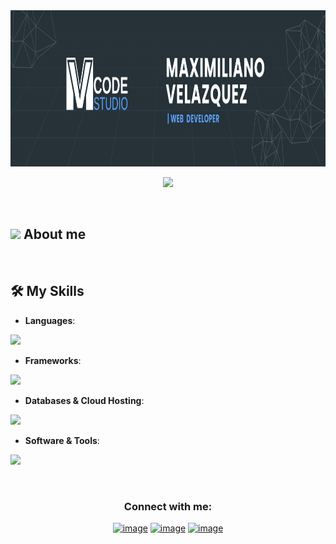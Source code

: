 
<a align="center">
  <img height="250" width="full" src="2.png">
</a>

<br>

<p align="center">
  <a href="https://github.com/DenverCoder1/readme-typing-svg"><img src="https://readme-typing-svg.herokuapp.com?font=Time+New+Roman&color=cyan&size=25&center=true&vCenter=true&width=600&height=100&lines=Welcome+to+my+repository;"></a>
</p>

<br>
	
## <picture><img src = "https://github.com/7oSkaaa/7oSkaaa/blob/main/Images/about_me.gif?raw=true" width = 50px></picture> About me

<br>


## 🛠️ My Skills

- **Languages**:

<p align="left"> 
  <a href="https://skillicons.dev">
    <img src="https://skillicons.dev/icons?i=java,javascript,cpp,html,css,typescript" />
  </a>
</p>

- **Frameworks**:
<p align="left"> 
 <a href="https://skillicons.dev">
    <img src="https://skillicons.dev/icons?i=angular,react" />
  </a>
</p>

- **Databases & Cloud Hosting**: 
<p align="left">
	<a href="https://skillicons.dev">
    		<img src="https://skillicons.dev/icons?i=mysql" />
  	</a>
 </p>

 - **Software & Tools**: 
<p>
    <a href="https://skillicons.dev">
    <img src="https://skillicons.dev/icons?i=postman,docker,git,github,ps,figma,vscode" />
  </a>
</p>

<br>

<h3 align="center">Connect with me:</h3>
<div align="center">

[![image](https://img.shields.io/badge/LinkedIn-0077B5?style=for-the-badge&logo=linkedin&logoColor=white)](www.linkedin.com/in/maxi-velazquez-ab5a3b281/)
[![image](https://img.shields.io/badge/Instagram-E4405F?style=for-the-badge&logo=instagram&logoColor=white)](https://www.instagram.com/)
[![image](https://img.shields.io/badge/Gmail-D14836?style=for-the-badge&logo=gmail&logoColor=white)](mailto:maximilianovelazquez567@gmail.com)
  
</div>
